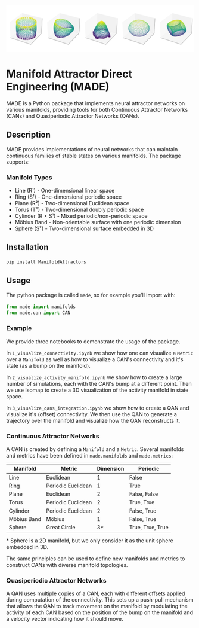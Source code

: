 ![MADE Examples](imgs/stitched_output.png)

# Manifold Attractor Direct Engineering (MADE)

MADE is a Python package that implements neural attractor networks on various manifolds, providing tools for both Continuous Attractor Networks (CANs) and Quasiperiodic Attractor Networks (QANs).

## Description

MADE provides implementations of neural networks that can maintain continuous families of stable states on various manifolds. The package supports:

### Manifold Types
- Line (R¹) - One-dimensional linear space
- Ring (S¹) - One-dimensional periodic space
- Plane (R²) - Two-dimensional Euclidean space
- Torus (T²) - Two-dimensional doubly periodic space
- Cylinder (R × S¹) - Mixed periodic/non-periodic space
- Möbius Band - Non-orientable surface with one periodic dimension
- Sphere (S²) - Two-dimensional surface embedded in 3D


## Installation

```bash
pip install ManifoldAttractors
```

## Usage
The python package is called `made`, so for example you'll import with:
```python
from made import manifolds
from made.can import CAN
```


### Example
We provide three notebooks to demonstrate the usage of the package.

In `1_visualize_connectivity.ipynb` we show how one can visualize a `Metric` over a `Manifold` as well as
how to visualize a CAN's connectivity and it's state (as a bump on the manifold).

In `2_visualize_activity_manifold.ipynb` we show how to create a large number of simulations, each with
the CAN's bump at a different point. Then we use Isomap to create a 3D visualization of the activity manifold
in state space.

In `3_visualize_qans_integration.ipynb` we show how to create a QAN and visualize it's (offset) connectivity.
We then use the QAN to generate a trajectory over the manifold and visualize how the QAN reconstructs it.

### Continuous Attractor Networks

A CAN is created by defining a `Manifold` and a `Metric`. Several manifolds and metrics have been defined in
`made.manifolds` and `made.metrics`:

| Manifold | Metric | Dimension | Periodic |
| -------- | -------- | -------- | -------- |
| Line | Euclidean | 1 | False |
| Ring | Periodic Euclidean | 1 | True |
| Plane | Euclidean | 2 | False, False |
| Torus | Periodic Euclidean | 2 | True, True |
| Cylinder | Periodic Euclidean | 2 | False, True |
| Möbius Band | Möbius | 1 | False, True |
| Sphere | Great Circle | 3* | True, True, True |

\* Sphere is a 2D manifold, but we only consider it as the unit sphere embedded in 3D.

The same principles can be used to define new manifolds and metrics to construct CANs with diverse manifold topologies.

### Quasiperiodic Attractor Networks

A QAN uses multiple copies of a CAN, each with different offsets applied during computation of the connectivity.
This sets up a push-pull mechanism that allows the QAN to track movement on the manifold by modulating the activity of each CAN based on the position of the bump on the manifold and a velocity vector indicating how it should move.
